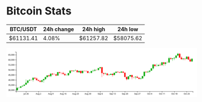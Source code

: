 # Bitcoin Stats

BTC/USDT|24h change|24h high|24h low|
|---|---|---|---|
|$61131.41|4.08%|$61257.82|$58075.62|

<img src="./chart.svg">
